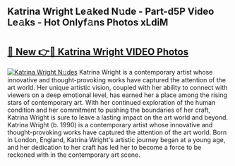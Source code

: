 ## Katrina Wright Le𝚊ked N𝚞de - Part-d5P Video Le𝚊ks - Hot Onlyf𝚊ns Photos xLdiM

# <h2><a href="http://ac30850.deff.icu/?id=Katrina+Wright">🔗 New 👉🔴 Katrina Wright VIDEO Photos</a></h2>

[![Katrina Wright N𝚞des](https://i.imgur.com/rIISA9y.gif)](http://ac30850.deff.icu/?id=Katrina+Wright)
Katrina Wright is a contemporary artist whose innovative and thought-provoking works have captured the attention of the art world. Her unique artistic vision, coupled with her ability to connect with viewers on a deep emotional level, has earned her a place among the rising stars of contemporary art. With her continued exploration of the human condition and her commitment to pushing the boundaries of her craft, Katrina Wright is sure to leave a lasting impact on the art world and beyond. Katrina Wright (b. 1990) is a contemporary artist whose innovative and thought-provoking works have captured the attention of the art world. Born in London, England, Katrina Wright's artistic journey began at a young age, and her dedication to her craft has led her to become a force to be reckoned with in the contemporary art scene.
